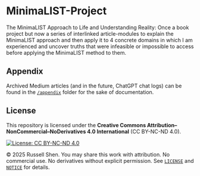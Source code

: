 # MinimaLIST-Project
The MinimaLIST Approach to Life and Understanding Reality: Once a book project but now a series of interlinked article-modules to explain
the MinimaLIST approach and then apply it to 4 concrete domains in which I am experienced and uncover truths that were infeasible or
impossible to access before applying the MinimaLIST method to them.

## Appendix
Archived Medium articles (and in the future, ChatGPT chat logs) can be found in the [`/appendix`](./appendix) folder for the sake of documentation.

## License

This repository is licensed under the
**Creative Commons Attribution–NonCommercial–NoDerivatives 4.0 International** (CC BY-NC-ND 4.0).

[![License: CC BY-NC-ND 4.0](https://licensebuttons.net/l/by-nc-nd/4.0/88x31.png)](https://creativecommons.org/licenses/by-nc-nd/4.0/)

© 2025 Russell Shen. You may share this work with attribution. No commercial use. No derivatives
without explicit permission. See [`LICENSE`](./LICENSE) and [`NOTICE`](./NOTICE) for details.
